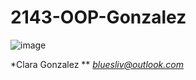 # 2143-OOP-Gonzalez
![image](https://s3.amazonaws.com/f.cl.ly/items/0g3N3b3x3M16390h0l47/gonzales.jpg)

*Clara Gonzalez
**
*bluesliv@outlook.com*
